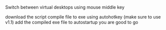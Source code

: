 Switch between virtual desktops using mouse middle key

download the script
compile file to exe using autohotkey (make sure to use v1.1)
add the compiled exe file to autostartup
you are good to go

